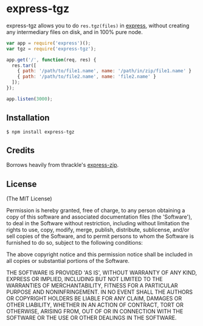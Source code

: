 # express-tgz

express-tgz allows you to do `res.tgz(files)` in [express](http://expressjs.com/), without creating any intermediary files on disk, and in 100% pure node.

```js
var app = require('express')();
var tgz = require('express-tgz');

app.get('/', function(req, res) {
  res.tar([
    { path: '/path/to/file1.name', name: '/path/in/zip/file1.name' }
    { path: '/path/to/file2.name', name: 'file2.name' }
  ]);
});

app.listen(3000);
```

## Installation

    $ npm install express-tgz

## Credits

Borrows heavily from thrackle's [express-zip](https://github.com/thrackle/express-zip).

## License

(The MIT License)

Permission is hereby granted, free of charge, to any person obtaining
a copy of this software and associated documentation files (the
'Software'), to deal in the Software without restriction, including
without limitation the rights to use, copy, modify, merge, publish,
distribute, sublicense, and/or sell copies of the Software, and to
permit persons to whom the Software is furnished to do so, subject to
the following conditions:

The above copyright notice and this permission notice shall be
included in all copies or substantial portions of the Software.

THE SOFTWARE IS PROVIDED 'AS IS', WITHOUT WARRANTY OF ANY KIND,
EXPRESS OR IMPLIED, INCLUDING BUT NOT LIMITED TO THE WARRANTIES OF
MERCHANTABILITY, FITNESS FOR A PARTICULAR PURPOSE AND NONINFRINGEMENT.
IN NO EVENT SHALL THE AUTHORS OR COPYRIGHT HOLDERS BE LIABLE FOR ANY
CLAIM, DAMAGES OR OTHER LIABILITY, WHETHER IN AN ACTION OF CONTRACT,
TORT OR OTHERWISE, ARISING FROM, OUT OF OR IN CONNECTION WITH THE
SOFTWARE OR THE USE OR OTHER DEALINGS IN THE SOFTWARE.